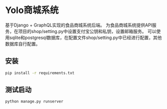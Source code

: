 # Yolo商城系统
基于Django + GraphQL实现的食品商城系统后端。
为食品商城系统提供API服务，在项目的shop/setting.py中设置支付宝公钥和私钥，设置邮箱服务。
可以使用sqlite和postgresql数据库，在配置文件shop/setting.py中已经进行配置，其他数据库自行配置。

## 安装
```bash
pip install -r requirements.txt
```
## 测试启动
```bash
python manage.py runserver
```
